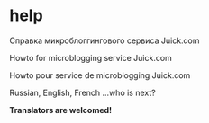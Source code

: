 help
==

Справка микроблоггингового сервиса Juick.com

Howto for microblogging service Juick.com

Howto pour service de microblogging Juick.com



Russian, English, French ...who is next?

**Translators are welcomed!**

